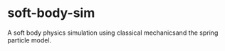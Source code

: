 # soft-body-sim
A soft body physics simulation using classical mechanicsand the spring particle model.

